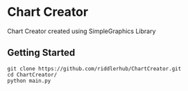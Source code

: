 # Chart Creator

Chart Creator created using SimpleGraphics Library

## Getting Started

```
git clone https://github.com/riddlerhub/ChartCreator.git
cd ChartCreator/
python main.py
```

